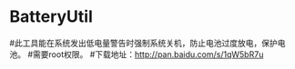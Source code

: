 # BatteryUtil
#此工具能在系统发出低电量警告时强制系统关机，防止电池过度放电，保护电池。
#需要root权限。
#下载地址：http://pan.baidu.com/s/1qW5bR7u
